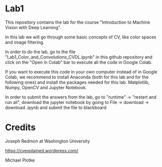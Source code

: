 # Lab1

This repository contains the lab for the course "Introduction to Machine Vision with Deep Learning".

In this lab we will go through some basic concepts of CV, like color spaces and image filtering.

In order to do the lab, go to the file "Lab1_Color_and_Convolutions_CVDL.ipynb" in this github repository and click on the "Open in Colab" bar to execute all the code in Google Colab.

If you want to execute this code in your own computer instead of in Google Colab, we recommend to install Anaconda (both for this lab and for the following ones) and install the packages needed for this lab. Matplotlib, Numpy, OpenCV and Jupyter Notebook.

In order to submit the answers from the lab, go to "runtime" -> "restart and run all", download the jupyter notebook by going to File -> download -> download .ipynb and submit the file to blackboard

# Credits

Joseph Redmon at Washington University

https://cvexplained.wordpress.com/

Michael Plotke
